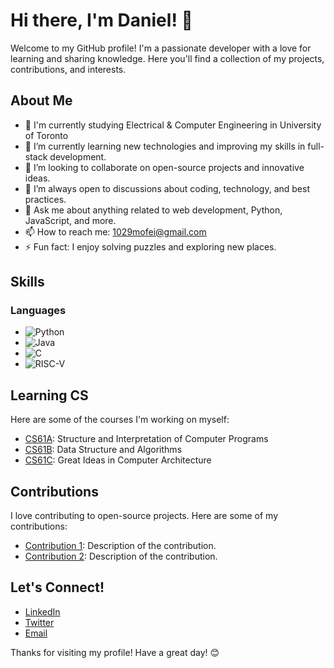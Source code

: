 # Hi there, I'm Daniel! 👋

Welcome to my GitHub profile! I'm a passionate developer with a love for learning and sharing knowledge. Here you'll find a collection of my projects, contributions, and interests.

## About Me

- 🎒 I'm currently studying Electrical & Computer Engineering in University of Toronto
- 🌱 I’m currently learning new technologies and improving my skills in full-stack development.
- 👯 I’m looking to collaborate on open-source projects and innovative ideas.
- 🤔 I’m always open to discussions about coding, technology, and best practices.
- 💬 Ask me about anything related to web development, Python, JavaScript, and more.
- 📫 How to reach me: [1029mofei@gmail.com](mailto:1029mofei@gmail.com)
- ⚡ Fun fact: I enjoy solving puzzles and exploring new places.

## Skills

### Languages

- ![Python](https://img.shields.io/badge/Python-3776AB?style=flat&logo=python&logoColor=white)
- ![Java](https://img.shields.io/badge/Java-007396?style=flat&logo=java&logoColor=white)
- ![C](https://img.shields.io/badge/C-A8B9CC?style=flat&logo=c&logoColor=black)
- ![RISC-V](https://img.shields.io/badge/RISC--V-3C3C3D?style=flat&logo=riscv&logoColor=white)


## Learning CS

Here are some of the courses I'm working on myself:

- [CS61A](https://github.com/hyemhyemmu/learning-CS/tree/28efa8d43475296ab76fb003cc6099c84888b25a/CS61A): Structure and Interpretation of Computer Programs
- [CS61B](https://github.com/hyemhyemmu/learning-CS/tree/28efa8d43475296ab76fb003cc6099c84888b25a/CS61B): Data Structure and Algorithms
- [CS61C](https://github.com/hyemhyemmu/learning-CS/tree/28efa8d43475296ab76fb003cc6099c84888b25a/CS61C): Great Ideas in Computer Architecture

## Contributions

I love contributing to open-source projects. Here are some of my contributions:

- [Contribution 1](https://github.com/someproject/someproject/pull/1): Description of the contribution.
- [Contribution 2](https://github.com/anotherproject/anotherproject/pull/2): Description of the contribution.

## Let's Connect!

- [LinkedIn](https://www.linkedin.com/in/hyemhyemmu)
- [Twitter](https://twitter.com/hyemhyemmu)
- [Email](mailto:email@example.com)

Thanks for visiting my profile! Have a great day! 😊
